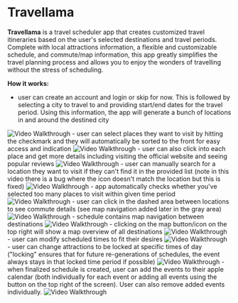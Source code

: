 # Travellama

**Travellama** is a travel scheduler app that creates customized travel itineraries based on the user's selected destinations and travel periods. Complete with local attractions information, a flexible and customizable schedule, and commute/map information, this app greatly simplifies the travel planning process and allows you to enjoy the wonders of travelling without the stress of scheduling.

**How it works:**

- user can create an account and login or skip for now. This is followed by selecting a city to travel to and providing start/end dates for the travel period. Using this information, the app will generate a bunch of locations in and around the destined city
<img src='http://g.recordit.co/04nvJ8LM9z.gif' title='Video Walkthrough' width='' alt='Video Walkthrough' />
- user can select places they want to visit by hitting the checkmark and they will automatically be sorted to the front for easy access and indication
<img src='http://g.recordit.co/dKheRDktOs.gif' title='Video Walkthrough' width='' alt='Video Walkthrough' />
- user can also click into each place and get more details including visiting the official website and seeing popular reviews
<img src='http://g.recordit.co/mVJa2Dk0BQ.gif' title='Video Walkthrough' width='' alt='Video Walkthrough' />
- user can manually search for a location they want to visit if they can't find it in the provided list (note in this video there is a bug where the icon doesn't match the location but this is fixed)
<img src='http://g.recordit.co/pVFWUhqn1S.gif' title='Video Walkthrough' width='' alt='Video Walkthrough' />
- app automatically checks whether you've selected too many places to visit within given time period
<img src='http://g.recordit.co/nTTvMQAqaO.gif' title='Video Walkthrough' width='' alt='Video Walkthrough' />
- user can click in the dashed area between locations to see commute details (see map navigation added later in the gray area)
<img src='https://recordit.co/dU1G6yPCg1.gif' title='Video Walkthrough' width='' alt='Video Walkthrough' />
- schedule contains map navigation between destinations
<img src='http://g.recordit.co/azINkTHHPO.gif' title='Video Walkthrough' width='' alt='Video Walkthrough' />
- clicking on the map button/icon on the top right will show a map overview of all destinations
<img src='http://g.recordit.co/odTguEPr4f.gif' title='Video Walkthrough' width='' alt='Video Walkthrough' />
- user can modify scheduled times to fit their desires
<img src='https://recordit.co/z60n1QIIXY.gif' title='Video Walkthrough' width='' alt='Video Walkthrough' />
- user can change attractions to be locked at specific times of day ("locking" ensures that for future re-generations of schedules, the event always stays in that locked time period if possible)
<img src='http://g.recordit.co/qRcSMAavQB.gif' title='Video Walkthrough' width='' alt='Video Walkthrough' />
- when finalized schedule is created, user can add the events to their apple calendar (both individually for each event or adding all events using the button on the top right of the screen). User can also remove added events individually.
<img src='https://recordit.co/7agyThr5rb.gif' title='Video Walkthrough' width='' alt='Video Walkthrough' />
